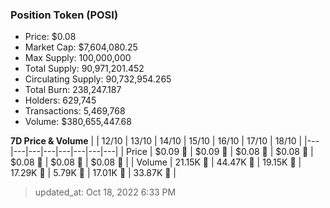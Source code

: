 
  ### Position Token (POSI)
  - Price: $0.08
  - Market Cap: $7,604,080.25
  - Max Supply: 100,000,000
  - Total Supply: 90,971,201.452
  - Circulating Supply: 90,732,954.265
  - Total Burn: 238,247.187
  - Holders: 629,745
  - Transactions: 5,469,768
  - Volume: $380,655,447.68

  **7D Price & Volume**
  | | 12&#x2F;10 | 13&#x2F;10 | 14&#x2F;10 | 15&#x2F;10 | 16&#x2F;10 | 17&#x2F;10 | 18&#x2F;10 |
  |---|---|---|---|---|---|---|---|
  | Price | $0.09 🔻 | $0.09 🔻 | $0.08 🔻 | $0.08 🔻 | $0.08 🔻 | $0.08 🔻 | $0.08 🔻 |
  | Volume | 21.15K 🚀 | 44.47K 🚀 | 19.15K 🔻 | 17.29K 🔻 | 5.79K 🔻 | 17.01K 🚀 | 33.87K 🚀 |

  > updated_at: Oct 18, 2022 6:33 PM
